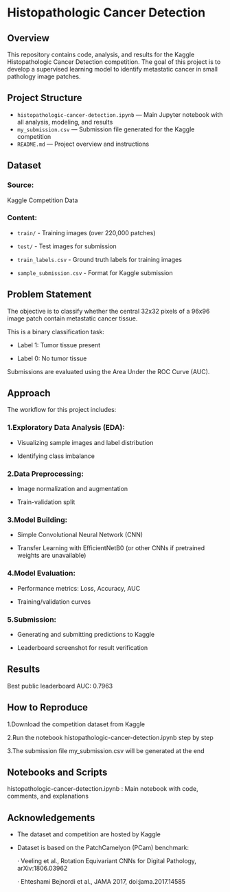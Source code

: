 # Histopathologic Cancer Detection

## Overview

This repository contains code, analysis, and results for the Kaggle Histopathologic Cancer Detection competition.
The goal of this project is to develop a supervised learning model to identify metastatic cancer in small pathology image patches.

## Project Structure

- `histopathologic-cancer-detection.ipynb` — Main Jupyter notebook with all analysis, modeling, and results
- `my_submission.csv` — Submission file generated for the Kaggle competition
- `README.md` — Project overview and instructions

## Dataset

### Source: 
Kaggle Competition Data

### Content:

- `train/` - Training images (over 220,000 patches)

- `test/` - Test images for submission

- `train_labels.csv` - Ground truth labels for training images

- `sample_submission.csv` - Format for Kaggle submission

## Problem Statement

The objective is to classify whether the central 32x32 pixels of a 96x96 image patch contain metastatic cancer tissue.

This is a binary classification task:

- Label 1: Tumor tissue present

- Label 0: No tumor tissue

Submissions are evaluated using the Area Under the ROC Curve (AUC).

## Approach

The workflow for this project includes:

### 1.Exploratory Data Analysis (EDA):

- Visualizing sample images and label distribution

- Identifying class imbalance

### 2.Data Preprocessing:

- Image normalization and augmentation

- Train-validation split

### 3.Model Building:

- Simple Convolutional Neural Network (CNN)

- Transfer Learning with EfficientNetB0 (or other CNNs if pretrained weights are unavailable)

### 4.Model Evaluation:

- Performance metrics: Loss, Accuracy, AUC

- Training/validation curves

### 5.Submission:

- Generating and submitting predictions to Kaggle

- Leaderboard screenshot for result verification

## Results

Best public leaderboard AUC: 0.7963

## How to Reproduce

1.Download the competition dataset from Kaggle

2.Run the notebook histopathologic-cancer-detection.ipynb step by step

3.The submission file my_submission.csv will be generated at the end

## Notebooks and Scripts

histopathologic-cancer-detection.ipynb : Main notebook with code, comments, and explanations

## Acknowledgements

- The dataset and competition are hosted by Kaggle

- Dataset is based on the PatchCamelyon (PCam) benchmark:

  · Veeling et al., Rotation Equivariant CNNs for Digital Pathology, arXiv:1806.03962

  · Ehteshami Bejnordi et al., JAMA 2017, doi:jama.2017.14585
